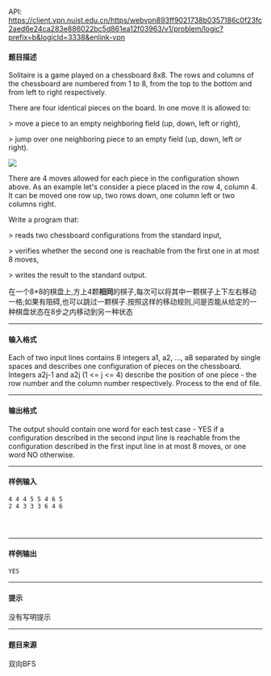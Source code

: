 API: https://client.vpn.nuist.edu.cn/https/webvpn893ff9021738b0357186c0f23fc2aed6e24ca283e886022bc5d861ea12f03963/v1/problem/logic?prefix=b&logicId=3338&enlink-vpn

#### 题目描述

Solitaire is a game played on a chessboard 8x8. The rows and columns of the chessboard are numbered from 1 to 8, from the top to the bottom and from left to right respectively.  
  
There are four identical pieces on the board. In one move it is allowed to:

\> move a piece to an empty neighboring field (up, down, left or right),

\> jump over one neighboring piece to an empty field (up, down, left or right).

![](http://acm.zju.edu.cn/onlinejudge/showImage.do?name=0000%2F1505%2F1505.gif)

There are 4 moves allowed for each piece in the configuration shown above. As an example let's consider a piece placed in the row 4, column 4. It can be moved one row up, two rows down, one column left or two columns right.  
  
Write a program that:  
  
\> reads two chessboard configurations from the standard input,  
  
\> verifies whether the second one is reachable from the first one in at most 8 moves,  
  
\> writes the result to the standard output.

在一个8\*8的棋盘上,方上4颗**相同**的棋子,每次可以将其中一颗棋子上下左右移动一格;如果有阻碍,也可以跳过一颗棋子.按照这样的移动规则,问是否能从给定的一种棋盘状态在8步之内移动到另一种状态  

---

#### 输入格式

  
Each of two input lines contains 8 integers a1, a2, ..., a8 separated by single spaces and describes one configuration of pieces on the chessboard. Integers a2j-1 and a2j (1 <= j <= 4) describe the position of one piece - the row number and the column number respectively. Process to the end of file.

  

---

#### 输出格式

  
The output should contain one word for each test case - YES if a configuration described in the second input line is reachable from the configuration described in the first input line in at most 8 moves, or one word NO otherwise.

  

---

#### 样例输入
```
4 4 4 5 5 4 6 5
2 4 3 3 3 6 4 6




```

---

#### 样例输出
```
YES

```

---

#### 提示

没有写明提示

---

#### 题目来源

双向BFS